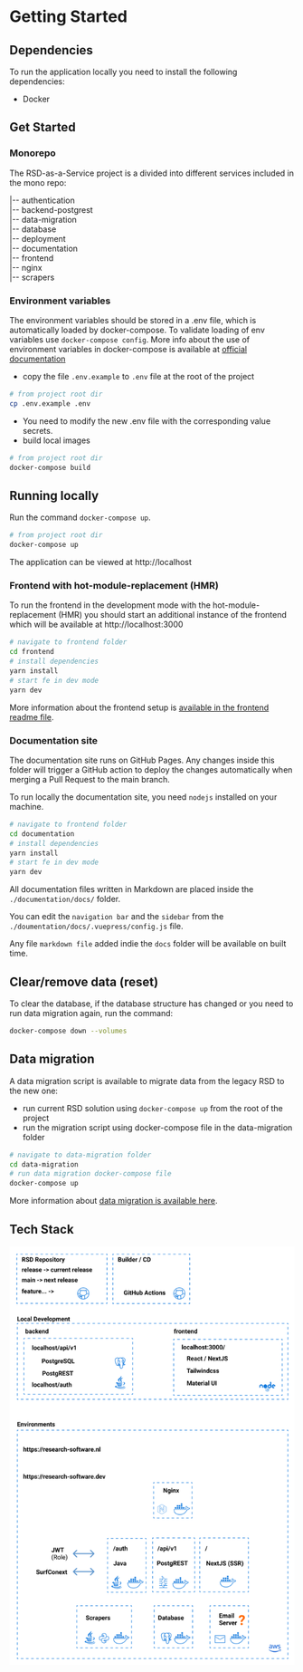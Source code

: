 # Getting Started

## Dependencies

To run the application locally you need to install the following dependencies:

*   Docker

## Get Started

### Monorepo

The RSD-as-a-Service project is a divided into different services included in the mono repo:

|-- authentication  
|-- backend-postgrest  
|-- data-migration  
|-- database  
|-- deployment  
|-- documentation  
|-- frontend  
|-- nginx  
|-- scrapers

### Environment variables

The environment variables should be stored in a .env file, which is automatically loaded by docker-compose. To validate loading of env variables use `docker-compose config`. More info about the use of environment variables in docker-compose is available at [official documentation](https://docs.docker.com/compose/environment-variables/)

*   copy the file `.env.example` to `.env` file at the root of the project

```bash
# from project root dir
cp .env.example .env
```

*   You need to modify the new .env file with the corresponding value secrets.
*   build local images

```bash
# from project root dir
docker-compose build
```

## Running locally

Run the command `docker-compose up`.

```bash
# from project root dir
docker-compose up
```

The application can be viewed at http://localhost

### Frontend with hot-module-replacement (HMR)

To run the frontend in the development mode with the hot-module-replacement (HMR) you should start an additional instance of the frontend which will be available at http://localhost:3000

```bash
# navigate to frontend folder
cd frontend
# install dependencies
yarn install
# start fe in dev mode
yarn dev
```

More information about the frontend setup is [available in the frontend readme file](/frontend/README.md).

### Documentation site

The documentation site runs on GitHub Pages. Any changes inside this folder will trigger a GitHub action to deploy the changes automatically when merging a Pull Request to the main branch.

To run locally the documentation site, you need `nodejs` installed on your machine.

```bash
# navigate to frontend folder
cd documentation
# install dependencies
yarn install
# start fe in dev mode
yarn dev
```

All documentation files written in Markdown are placed inside the `./documentation/docs/` folder.

You can edit the `navigation bar` and the `sidebar` from the `./doumentation/docs/.vuepress/config.js` file.

Any file `markdown file` added indie the `docs` folder will be available on built time.

## Clear/remove data (reset)

To clear the database, if the database structure has changed or you need to run data migration again, run the command:

```bash
docker-compose down --volumes
```

## Data migration

A data migration script is available to migrate data from the legacy RSD to the new one:

*   run current RSD solution using `docker-compose up` from the root of the project
*   run the migration script using docker-compose file in the data-migration folder

```bash
# navigate to data-migration folder
cd data-migration
# run data migration docker-compose file
docker-compose up
```

More information about [data migration is available here](data-migration/README.md).

## Tech Stack

![image](/rsd-stack-220304.png)
